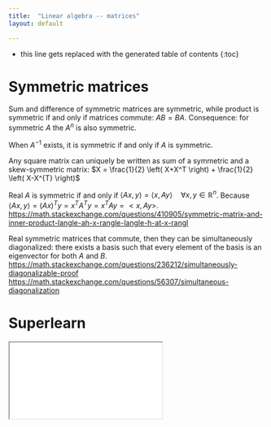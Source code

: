 ```yaml
---
title:  "Linear algebra -- matrices"
layout: default

---
```


* this line gets replaced with the generated table of contents
{:toc}

# Symmetric matrices

Sum and difference of symmetric matrices are symmetric, while product is symmetric if and only if matrices commute: $AB = BA$.
Consequence: for symmetric $A$ the $A^n$ is also symmetric.

When $A^{-1}$ exists, it is symmetric if and only if $A$ is symmetric.

Any square matrix can uniquely be written as sum of a symmetric and a skew-symmetric matrix: $X = \frac{1}{2} \left( X+X^T \right) + \frac{1}{2} \left( X-X^{T} \right)$

Real $A$ is symmetric if and only if $\langle Ax,y\rangle =\langle x,Ay\rangle \quad \forall x,y\in {\mathbb {R}}^{n}$.
Because $\langle Ax,y\rangle = (Ax)^T y = x^T A^T y = x^T Ay = <x, Ay>$.
<https://math.stackexchange.com/questions/410905/symmetric-matrix-and-inner-product-langle-ah-x-rangle-langle-h-at-x-rangl>

Real symmetric matrices that commute, then they can be simultaneously diagonalized:
there exists a basis such that every element of the basis is an eigenvector for both $A$ and $B$.
<https://math.stackexchange.com/questions/236212/simultaneously-diagonalizable-proof>
<https://math.stackexchange.com/questions/56307/simultaneous-diagonalization>

# Superlearn

<iframe class="autoresize nodisplay superlearn-iframe" src="{{ site.superlearn_url }}/ht/asdf2?deckname=math -- linear algebra -- matrices">
    <p>Your browser does not support iframes.</p>
</iframe>


